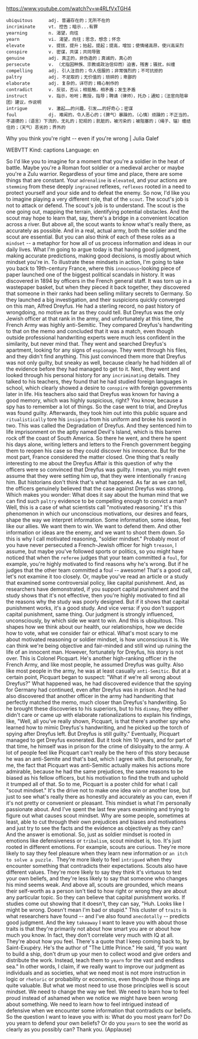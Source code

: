 https://www.youtube.com/watch?v=w4RLfVxTGH4 

```  
ubiquitous      adj. 普遍存在的；无所不在的
incriminate     vt. 控告；暗示...有罪      
yearning        n. 渴望，向往    
yearn           vi. 渴望，向往；思念，想念；怀念  
elevate         v. 提拔，提升；抬起，提起；提高，增加；使情绪高昂，使兴高采烈
conspire        v. 密谋，共谋；共同导致
genuine         adj. 真正的，非伪造的；真诚的，真心的
persecute       v. （尤指因种族、宗教或政治信仰而）迫害，残害；骚扰，纠缠
compelling      adj. 引人注目的；令人信服的；非常强烈的；不可抗拒的
paltry          adj. 不足取的；无价值的；琐碎的；卑鄙的
elaborate       adj. 复杂的，详尽的；精心制作的
contradict      v. 反驳，否认；相抵触，相矛盾；发生矛盾
instruct        v. 指示，吩咐；教授，指导；聘请（律师），托办；通知；（法官向陪审团）建议，作说明
intrigue        v. 激起……的兴趣，引发……的好奇心；密谋      
foul            dj. 难闻的，令人恶心的；(脾气）暴躁的，（心情）烦躁的；不正当的，不道德的；（语言）下流的，无礼的；犯规的；肮脏的，被污染的；被阻塞的；（绳子、锚）缠结住的；（天气）恶劣的；界外的    
```

Why you think you're right -- even if you're wrong | Julia Galef

WEBVTT Kind: captions Language: en 

So I'd like you to imagine for a moment that you're a soldier in the heat of battle. Maybe you're a Roman foot soldier or a medieval archer or maybe you're a Zulu warrior. Regardless of your time and place, there are some things that are constant. Your `adrenaline` is `elevated`, and your actions are `stemming` from these deeply `ingrained` reflexes, `reflexes` rooted in a need to protect yourself and your side and to defeat the enemy. So now, I'd like you to imagine playing a very different role, that of the `scout`. The scout's job is not to attack or defend. The scout's job is to understand. The scout is the one going out, mapping the terrain, identifying potential obstacles. And the scout may hope to learn that, say, there's a bridge in a convenient location across a river. But above all, the scout wants to know what's really there, as accurately as possible. And in a real, actual army, both the soldier and the scout are essential. But you can also think of each of these roles as a `mindset` -- a metaphor for how all of us process information and ideas in our daily lives. What I'm going to argue today is that having good judgment, making accurate predictions, making good decisions, is mostly about which mindset you're in. To illustrate these mindsets in action, I'm going to take you back to 19th-century France, where this `innocuous`-looking piece of paper launched one of the biggest political scandals in history. It was discovered in 1894 by officers in the French general staff. It was torn up in a wastepaper basket, but when they pieced it back together, they discovered that someone in their ranks had been selling military secrets to Germany. So they launched a big investigation, and their suspicions quickly converged on this man, Alfred Dreyfus. He had a sterling record, no past history of wrongdoing, no motive as far as they could tell. But Dreyfus was the only Jewish officer at that rank in the army, and unfortunately at this time, the French Army was highly anti-Semitic. They compared Dreyfus's handwriting to that on the memo and concluded that it was a match, even though outside professional handwriting experts were much less confident in the similarity, but never mind that. They went and searched Dreyfus's apartment, looking for any signs of `espionage`. They went through his files, and they didn't find anything. This just convinced them more that Dreyfus was not only guilty, but sneaky as well, because clearly he had hidden all of the evidence before they had managed to get to it. Next, they went and looked through his personal history for any `incriminating` details. They talked to his teachers, they found that he had studied foreign languages in school, which clearly showed a desire to `conspire` with foreign governments later in life. His teachers also said that Dreyfus was known for having a good memory, which was highly suspicious, right? You know, because a spy has to remember a lot of things. So the case went to trial, and Dreyfus was found guilty. Afterwards, they took him out into this public square and `ritualistically` tore his `insignia` from his uniform and broke his sword in two. This was called the Degradation of Dreyfus. And they sentenced him to life imprisonment on the aptly named Devil's Island, which is this barren rock off the coast of South America. So there he went, and there he spent his days alone, writing letters and letters to the French government begging them to reopen his case so they could discover his innocence. But for the most part, France considered the matter closed. One thing that's really interesting to me about the Dreyfus Affair is this question of why the officers were so convinced that Dreyfus was guilty. I mean, you might even assume that they were setting him up, that they were intentionally `framing` him. But historians don't think that's what happened. As far as we can tell, the officers genuinely believed that the case against Dreyfus was strong. Which makes you wonder: What does it say about the human mind that we can find such `paltry` evidence to be compelling enough to convict a man? Well, this is a case of what scientists call "motivated reasoning." It's this phenomenon in which our unconscious motivations, our desires and fears, shape the way we interpret information. Some information, some ideas, feel like our allies. We want them to win. We want to defend them. And other information or ideas are the enemy, and we want to shoot them down. So this is why I call motivated reasoning, "soldier mindset." Probably most of you have never persecuted a French-Jewish officer for high `treason`, I assume, but maybe you've followed sports or politics, so you might have noticed that when the `referee` judges that your team committed a `foul`, for example, you're highly motivated to find reasons why he's wrong. But if he judges that the other team committed a foul -- awesome! That's a good call, let's not examine it too closely. Or, maybe you've read an article or a study that examined some controversial policy, like capital punishment. And, as researchers have demonstrated, if you support capital punishment and the study shows that it's not effective, then you're highly motivated to find all the reasons why the study was poorly designed. But if it shows that capital punishment works, it's a good study. And vice versa: if you don't support capital punishment, same thing. Our judgment is strongly influenced, unconsciously, by which side we want to win. And this is ubiquitous. This shapes how we think about our health, our relationships, how we decide how to vote, what we consider fair or ethical. What's most scary to me about motivated reasoning or soldier mindset, is how unconscious it is. We can think we're being objective and fair-minded and still wind up ruining the life of an innocent man. However, fortunately for Dreyfus, his story is not over. This is Colonel Picquart. He's another high-ranking officer in the French Army, and like most people, he assumed Dreyfus was guilty. Also like most people in the army, he was at least casually `anti-Semitic`. But at a certain point, Picquart began to suspect: "What if we're all wrong about Dreyfus?" What happened was, he had discovered evidence that the spying for Germany had continued, even after Dreyfus was in prison. And he had also discovered that another officer in the army had handwriting that perfectly matched the memo, much closer than Dreyfus's handwriting. So he brought these discoveries to his superiors, but to his `dismay`, they either didn't care or came up with elaborate rationalizations to explain his findings, like, "Well, all you've really shown, Picquart, is that there's another spy who learned how to mimic Dreyfus's handwriting, and he picked up the torch of spying after Dreyfus left. But Dreyfus is still guilty." Eventually, Picquart managed to get Dreyfus exonerated. But it took him 10 years, and for part of that time, he himself was in prison for the crime of disloyalty to the army. A lot of people feel like Picquart can't really be the hero of this story because he was an anti-Semite and that's bad, which I agree with. But personally, for me, the fact that Picquart was anti-Semitic actually makes his actions more admirable, because he had the same prejudices, the same reasons to be biased as his fellow officers, but his motivation to find the truth and uphold it trumped all of that. So to me, Picquart is a poster child for what I call "scout mindset." It's the drive not to make one idea win or another lose, but just to see what's really there as honestly and accurately as you can, even if it's not pretty or convenient or pleasant. This mindset is what I'm personally passionate about. And I've spent the last few years examining and trying to figure out what causes scout mindset. Why are some people, sometimes at least, able to cut through their own prejudices and biases and motivations and just try to see the facts and the evidence as objectively as they can? And the answer is emotional. So, just as soldier mindset is rooted in emotions like defensiveness or `tribalism`, scout mindset is, too. It's just rooted in different emotions. For example, scouts are curious. They're more likely to say they feel pleasure when they learn new information or `an itch to solve a puzzle. `They're more likely to feel `intrigued` when they encounter something that contradicts their expectations. Scouts also have different values. They're more likely to say they think it's virtuous to test your own beliefs, and they're less likely to say that someone who changes his mind seems weak. And above all, scouts are grounded, which means their self-worth as a person isn't tied to how right or wrong they are about any particular topic. So they can believe that capital punishment works. If studies come out showing that it doesn't, they can say, "Huh. Looks like I might be wrong. Doesn't mean I'm bad or stupid." This cluster of `traits` is what researchers have found -- and I've also found `anecdotally` -- predicts good judgment. And the key `takeaway` I want to leave you with about those traits is that they're primarily not about how smart you are or about how much you know. In fact, they don't correlate very much with IQ at all. They're about how you feel. There's a quote that I keep coming back to, by Saint-Exupéry. He's the author of "The Little Prince." He said, "If you want to build a ship, don't drum up your men to collect wood and give orders and distribute the work. Instead, teach them to `yearn` for the vast and endless sea." In other words, I claim, if we really want to improve our judgment as individuals and as societies, what we need most is not more instruction in logic or `rhetoric` or probability or economics, even though those things are quite valuable. But what we most need to use those principles well is scout mindset. We need to change the way we feel. We need to learn how to feel proud instead of ashamed when we notice we might have been wrong about something. We need to learn how to feel intrigued instead of defensive when we encounter some information that contradicts our beliefs. So the question I want to leave you with is: What do you most yearn for? Do you yearn to defend your own beliefs? Or do you `yearn` to see the world as clearly as you possibly can? Thank you. (Applause) 